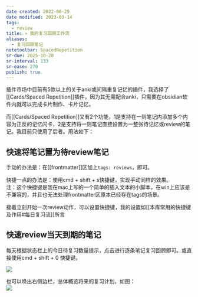 ```yaml
---
date created: 2022-08-29
date modified: 2023-03-14
tags:
  - review
title: » 我的复习回顾工作流
aliases:
  - 复习回顾笔记
notetoolbar: SpacedRepetition
sr-due: 2025-10-28
sr-interval: 133
sr-ease: 270
publish: true
---
```

插件市场中目前有5款以上的关于anki或间隔重复记忆的插件，我选择了[[Cards/Spaced Repetition]]插件，因为其无需配合anki，只需要在obsidian软件内就可以完成卡片制作、卡片记忆。

而[[Cards/Spaced Repetition]]又有2个功能，1是支持在一则笔记内添加多个内容为正反的记忆闪卡，2是支持将一则笔记直接设置为一整张待记忆或review的笔记。我目前只使用了后者。用法如下：

## 快速将笔记置为待review笔记

手动的办法是：在[[frontmatter]]区加上`tags: reviews`，即可。 

快捷一点的办法是：使用cmd + shift + s快捷键，实现手动同样的效果。  
	注：这个快捷键是我在mac上写的一个简单的插入文本的小脚本，在win上应该是不兼容的，并且也无法处理frontmatter区原本已经存在tags的场景。

接着立刻开始一次review动作，可以设置快捷键，我的设置如[[本库常用的快捷键及作用#每日复习流]]所言

## 快速review当天到期的笔记

每天根据状态栏上的今日待复习数量提示，点击进行逐条笔记复习回顾即可。或直接使用cmd + shift + 0 快捷键。

![](https://img2.oldwinter.top/20220829210221.png)

也可以唤出右侧边栏，总体概览将来的复习计划，如图：  
![](https://img2.oldwinter.top/20220829210140.png)